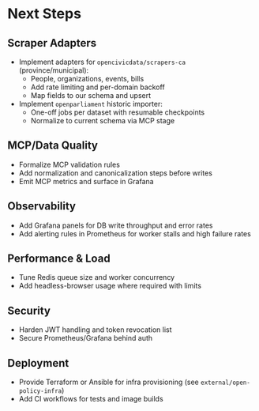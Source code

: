 # Next Steps

## Scraper Adapters
- Implement adapters for `opencivicdata/scrapers-ca` (province/municipal):
  - People, organizations, events, bills
  - Add rate limiting and per-domain backoff
  - Map fields to our schema and upsert
- Implement `openparliament` historic importer:
  - One-off jobs per dataset with resumable checkpoints
  - Normalize to current schema via MCP stage

## MCP/Data Quality
- Formalize MCP validation rules
- Add normalization and canonicalization steps before writes
- Emit MCP metrics and surface in Grafana

## Observability
- Add Grafana panels for DB write throughput and error rates
- Add alerting rules in Prometheus for worker stalls and high failure rates

## Performance & Load
- Tune Redis queue size and worker concurrency
- Add headless-browser usage where required with limits

## Security
- Harden JWT handling and token revocation list
- Secure Prometheus/Grafana behind auth

## Deployment
- Provide Terraform or Ansible for infra provisioning (see `external/open-policy-infra`)
- Add CI workflows for tests and image builds